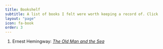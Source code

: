 ```yaml
---
title: Bookshelf
subtitle: A list of books I felt were worth keeping a record of. Click on the titles for a semblance of a review or some thoughts on the book.
layout: "page"
icon: fa-book
order: 3
---
```


1. Ernest Hemingway: [ *The Old Man and the Sea* ](https://www.theguardian.com/books/booksblog/2011/jan/04/best-boring-books)
